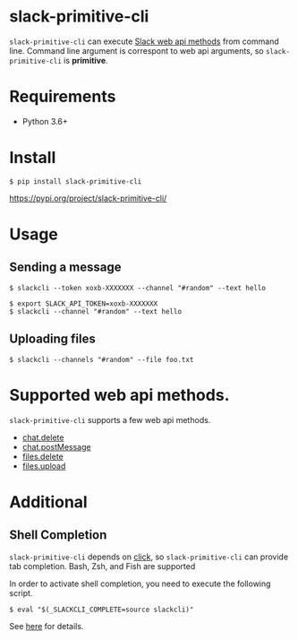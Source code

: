 # slack-primitive-cli
`slack-primitive-cli` can execute [Slack web api methods](https://api.slack.com/methods) from command line.
Command line argument is correspont to web api arguments, so `slack-primitive-cli` is **primitive**.


# Requirements
* Python 3.6+

# Install

```
$ pip install slack-primitive-cli
```

https://pypi.org/project/slack-primitive-cli/


# Usage

## Sending a message

```
$ slackcli --token xoxb-XXXXXXX --channel "#random" --text hello

$ export SLACK_API_TOKEN=xoxb-XXXXXXX
$ slackcli --channel "#random" --text hello
```

## Uploading files

```
$ slackcli --channels "#random" --file foo.txt
```


# Supported web api methods.
`slack-primitive-cli` supports a few web api methods.

* [chat.delete](https://api.slack.com/methods/chat.delete)
* [chat.postMessage](https://api.slack.com/methods/chat.postMessage)
* [files.delete](https://api.slack.com/methods/files.delete)
* [files.upload](https://api.slack.com/methods/files.upload)

# Additional

## Shell Completion
`slack-primitive-cli` depends on [click](https://click.palletsprojects.com/en/7.x/), so `slack-primitive-cli` can provide tab completion.
Bash, Zsh, and Fish are supported

In order to activate shell completion, you need to execute the following script.

```
$ eval "$(_SLACKCLI_COMPLETE=source slackcli)"
```


See [here](https://click.palletsprojects.com/en/7.x/bashcomplete/) for details.

